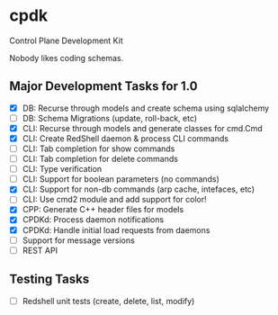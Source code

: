 # cpdk
Control Plane Development Kit

Nobody likes coding schemas.

## Major Development Tasks for 1.0
- [x] DB: Recurse through models and create schema using sqlalchemy
- [ ] DB: Schema Migrations (update, roll-back, etc)
- [x] CLI: Recurse through models and generate classes for cmd.Cmd
- [x] CLI: Create RedShell daemon & process CLI commands
- [ ] CLI: Tab completion for show commands
- [ ] CLI: Tab completion for delete commands
- [ ] CLI: Type verification
- [ ] CLI: Support for boolean parameters (no commands)
- [x] CLI: Support for non-db commands (arp cache, intefaces, etc)
- [ ] CLI: Use cmd2 module and add support for color!
- [x] CPP: Generate C++ header files for models
- [x] CPDKd: Process daemon notifications
- [x] CPDKd: Handle initial load requests from daemons
- [ ] Support for message versions
- [ ] REST API

## Testing Tasks
- [ ] Redshell unit tests (create, delete, list, modify)
